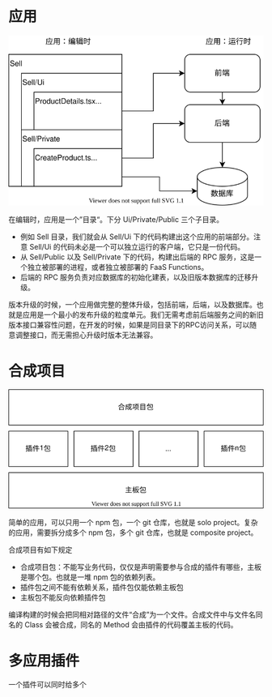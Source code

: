 # 应用

![application](./application.drawio.svg)

在编辑时，应用是一个”目录“。下分 Ui/Private/Public 三个子目录。

* 例如 Sell 目录，我们就会从 Sell/Ui 下的代码构建出这个应用的前端部分。注意 Sell/Ui 的代码未必是一个可以独立运行的客户端，它只是一份代码。
* 从 Sell/Public 以及 Sell/Private 下的代码，构建出后端的 RPC 服务，这是一个独立被部署的进程，或者独立被部署的 FaaS Functions。
* 后端的 RPC 服务负责对应数据库的初始化建表，以及旧版本数据库的迁移升级。

版本升级的时候，一个应用做完整的整体升级，包括前端，后端，以及数据库。也就是应用是一个最小的发布升级的粒度单元。我们无需考虑前后端服务之间的新旧版本接口兼容性问题，在开发的时候，如果是同目录下的RPC访问关系，可以随意调整接口，而无需担心升级时版本无法兼容。

# 合成项目

![composite-project](./composite-project.drawio.svg)

简单的应用，可以只用一个 npm 包，一个 git 仓库，也就是 solo project。复杂的应用，需要拆分成多个 npm 包，多个 git 仓库，也就是 composite project。

合成项目有如下规定

* 合成项目包：不能写业务代码，仅仅是声明需要参与合成的插件有哪些，主板是哪个包。也就是一堆 npm 包的依赖列表。
* 插件包之间不能有依赖关系，插件包仅能依赖主板包
* 主板包不能反向依赖插件包

编译构建的时候会把同相对路径的文件“合成”为一个文件。合成文件中与文件名同名的 Class 会被合成，同名的 Method 会由插件的代码覆盖主板的代码。

# 多应用插件

一个插件可以同时给多个
